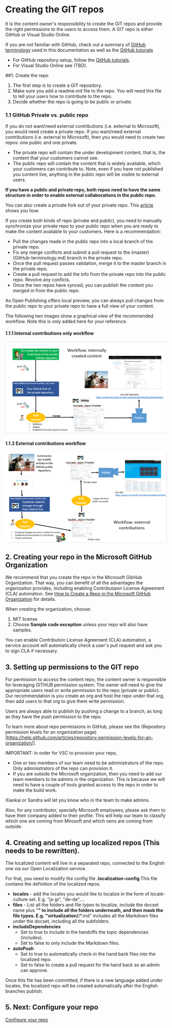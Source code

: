 # Creating the GIT repos
It is the content owner's responsibility to create the GIT repos and provide the right permissions to the users to access them. 
A GIT repo is either GitHub or Visual Studio Online.

If you are not familiar with GitHub, check out a summary of [GitHub terminology](GitHub-terminology.md) used in this documentation as well as the [GitHub tutorials](https://github.com/)

- For GitHub repository setup, follow the [GitHub tutorials](https://help.github.com/articles/set-up-git/).
- For Visual Studio Online see (TBD).

##1. Create the repo
1. The first step is to create a GIT repository.
2. Make sure you add a readme.md file to the repo. You will need this file to tell your users how to contribute to the repo.
3. Decide whether the repo is going to be public or private.

### 1.1 GitHub Private vs. public repo

If you do not want/need external contributions (i.e. external to Microsoft), you would need create a private repo.
If you want/need external contributions (i.e. external to Microsoft), then you would need to create two repos: one public and one private.

- The private repo will contain the under development content, that is, the content that your customers cannot see. 
- The public repo will contain the content that is widely available, which your customers can contribute to. Note, even if you have not published you content live, anything in the public repo will be visible to external users.

**If you have a public and private repo, both repos need to have the same structure in order to enable external collaborations in the public repo.**

You can also create a private fork out of your private repo. This [article](https://opensourcehub.microsoft.com/articles/github-create-private-fork-of-public-repo) shows you how. 

If you create both kinds of repo (private and public), you need to manually synchronize your private repo to your public repo when you are ready to make the content available to your customers. 
Here is a recommendation:  

- Pull the changes made in the public repo into a local branch of the private repo. 
- Fix any merge conflicts and submit a pull request to the (master)(GitHub-terminology.md) branch in the private repo.
- Once the pull request passes validation, merge it to the master branch in the private repo. 
- Create a pull request to add the info from the private repo into the public repo. Revolve any conficts.
- Once the two repos have synced, you can publish the content you merged in from the public repo.
 
As Open Publishing offers local preview, you can always pull changes from the public repo to your private repo to have a full view of your content. 

The following two images show a graphical view of the recommended workflow. Note this is only added here for your reference.

#### 1.1.1 Internal contributions only workflow
![Internal contributions](../images/GitHub_InternalWorkflow.png)

#### 1.1.2 External contributions workflow
![External contributions](../images/GitHub_ExternalWorkflow.png)

  
## 2. Creating your repo in the Microsoft GitHub Organization
We recommend that you create the repo in the Microsoft GibHub Organization. That way, you can benefit of all the advantages the organizaiton provides, including enabling Contributaion License Agreement (CLA) automation. See [How to Create a Repo in the Microsoft GitHub Organization](https://opensourcehub.microsoft.com/articles/how-to-create-new-repo-in-microsoft-github-org-self-service) for details.

When creating the organization, choose:
1. MIT license
2. Choose **Sample code exception** unless your repo will also have samples. 

You can enable Contribution License Agreement (CLA) automation, a service account will automatically check a user's pull request and ask you to sign CLA if necessary.

## 3. Setting up permissions to the GIT repo
For permission to access the content repo, the content owner is responsible for leveraging GITHUB permission system. The owner will need to give the appropriate users read or write permission to the repo (private or public). Our recommendation is you create an org and host the repo under that org, then add users to that org to give them write permission. 

Users are always able to publish by pushing a change to a branch, as long as they have the push permission to the repo.

To learn more about repo permissions in GitHub, please see the (Repository permission levels for an organization page)[https://help.github.com/articles/repository-permission-levels-for-an-organization/]. 

IMPORTANT: In order for VSC to provision your repo, 
* One or two members of our team need to be administrators of the repo. Only administrators of the repo can provision it. 
* If you are outside the Microsoft organization, then you need to add our team members to be admins in the organization. This is because we will need to have a couple of tools granted access to the repo in order to make the build work.  

Xiaokai or Sandra will let you know who in the team to make admins.

Also, for any contributor, specially Microsoft employees, please ask them to have their company added to their profile. This will help our team to classify which one are coming from Mirosoft and which oens are coming from outside.

## 4. Creating and setting up localized repos (This needs to be rewritten).
The localized content will live in a separated repo, connected to the English one via our Open Localization service. 

For that, you need to modify the config file **.localization-config**.This file contains the definition of the localized repos.
 
- **locales** - add the locales you would like to localize in the form of locale-culture set. E.g. "ja-jp", "de-de",...
- **files** - List all the folders and file types to localize, include the docset name plus "**" to include all the folders underneath, and then mask the file types. E.g. "virtualization/**/*.md" includes all the Markdown files under the docset, including all the subfolders.
- **includeDependencies**
	- Set to true to include in the handoffs the topic dependencies (includes). 
	- Set to false to only include the Markdown files.
- **autoPush**
	- Set to true to automatically check-in the hand back files into the localized repo.
	- Set to false to create a pull request for the hand back so an admin can approve.

Once this file has been committed, if there is a new language added under locales, the localized repo will be created automatically after the English branches publish.

## 5. Next: Configure your repo
[Configure your repo](repo-config.md)

